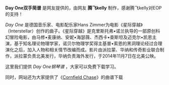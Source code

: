 

**Day One双手简谱** 是网友提供的，由网友 **腾飞kelly** 制作，感谢腾飞kelly对EOP的支持！

_Day One_ 是德国音乐家、电影配乐家Hans
Zimmer为电影《星际穿越》（Interstellar）创作的曲子。《星际穿越》是克里斯托弗•诺兰执导的一部原创科幻冒险电影，由马修•麦康纳、安妮•海瑟薇、杰西卡•查斯坦及迈克尔•凯恩主演，基于知名理论物理学家，诺贝尔物理学奖得主基普•索恩的黑洞理论经过合理演化之后，加入人物和相关情节改编而成。影片由派拉蒙、华纳和传奇影业联合制作，派拉蒙负责北美发行，华纳负责海外发行，于2014年11月7日在北美公映。

这里我们提供 _Day One钢琴谱_ ，大家可以免费下载学习。

同时，网站还为大家提供了《[Cornfield Chase](Music-5392-Cornfield-Chase-星际穿越OST.html
"Cornfield Chase")》的曲谱下载

